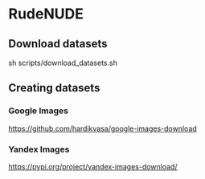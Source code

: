 # RudeNUDE

## Download datasets
sh scripts/download_datasets.sh

## Creating datasets
### Google Images
https://github.com/hardikvasa/google-images-download

### Yandex Images
https://pypi.org/project/yandex-images-download/
